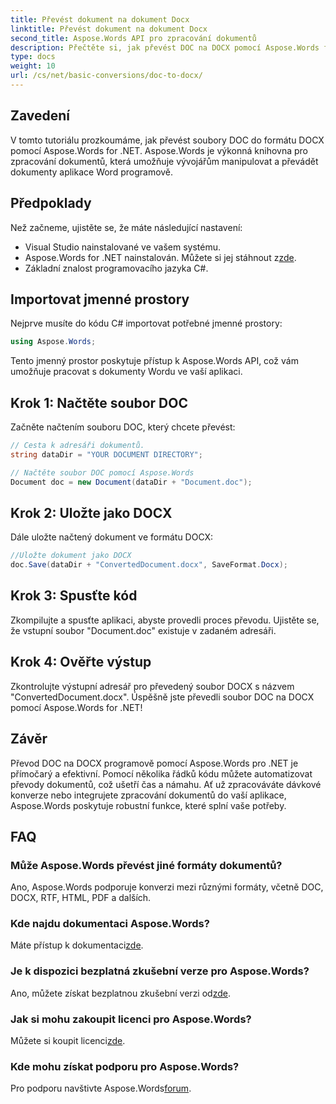 ```yaml
---
title: Převést dokument na dokument Docx
linktitle: Převést dokument na dokument Docx
second_title: Aspose.Words API pro zpracování dokumentů
description: Přečtěte si, jak převést DOC na DOCX pomocí Aspose.Words for .NET. Podrobný průvodce s příklady kódu. Ideální pro vývojáře.
type: docs
weight: 10
url: /cs/net/basic-conversions/doc-to-docx/
---
```

## Zavedení

V tomto tutoriálu prozkoumáme, jak převést soubory DOC do formátu DOCX pomocí Aspose.Words for .NET. Aspose.Words je výkonná knihovna pro zpracování dokumentů, která umožňuje vývojářům manipulovat a převádět dokumenty aplikace Word programově.

## Předpoklady

Než začneme, ujistěte se, že máte následující nastavení:
- Visual Studio nainstalované ve vašem systému.
-  Aspose.Words for .NET nainstalován. Můžete si jej stáhnout z[zde](https://releases.aspose.com/words/net/).
- Základní znalost programovacího jazyka C#.

## Importovat jmenné prostory

Nejprve musíte do kódu C# importovat potřebné jmenné prostory:
```csharp
using Aspose.Words;
```

Tento jmenný prostor poskytuje přístup k Aspose.Words API, což vám umožňuje pracovat s dokumenty Wordu ve vaší aplikaci.

## Krok 1: Načtěte soubor DOC

Začněte načtením souboru DOC, který chcete převést:
```csharp
// Cesta k adresáři dokumentů.
string dataDir = "YOUR DOCUMENT DIRECTORY";

// Načtěte soubor DOC pomocí Aspose.Words
Document doc = new Document(dataDir + "Document.doc");
```

## Krok 2: Uložte jako DOCX

Dále uložte načtený dokument ve formátu DOCX:
```csharp
//Uložte dokument jako DOCX
doc.Save(dataDir + "ConvertedDocument.docx", SaveFormat.Docx);
```

## Krok 3: Spusťte kód

Zkompilujte a spusťte aplikaci, abyste provedli proces převodu. Ujistěte se, že vstupní soubor "Document.doc" existuje v zadaném adresáři.

## Krok 4: Ověřte výstup

Zkontrolujte výstupní adresář pro převedený soubor DOCX s názvem "ConvertedDocument.docx". Úspěšně jste převedli soubor DOC na DOCX pomocí Aspose.Words for .NET!

## Závěr

Převod DOC na DOCX programově pomocí Aspose.Words pro .NET je přímočarý a efektivní. Pomocí několika řádků kódu můžete automatizovat převody dokumentů, což ušetří čas a námahu. Ať už zpracováváte dávkové konverze nebo integrujete zpracování dokumentů do vaší aplikace, Aspose.Words poskytuje robustní funkce, které splní vaše potřeby.

## FAQ

### Může Aspose.Words převést jiné formáty dokumentů?
Ano, Aspose.Words podporuje konverzi mezi různými formáty, včetně DOC, DOCX, RTF, HTML, PDF a dalších.

### Kde najdu dokumentaci Aspose.Words?
 Máte přístup k dokumentaci[zde](https://reference.aspose.com/words/net/).

### Je k dispozici bezplatná zkušební verze pro Aspose.Words?
 Ano, můžete získat bezplatnou zkušební verzi od[zde](https://releases.aspose.com/).

### Jak si mohu zakoupit licenci pro Aspose.Words?
 Můžete si koupit licenci[zde](https://purchase.aspose.com/buy).

### Kde mohu získat podporu pro Aspose.Words?
 Pro podporu navštivte Aspose.Words[forum](https://forum.aspose.com/c/words/8).
